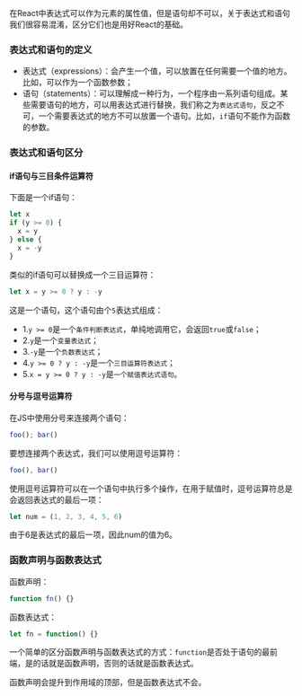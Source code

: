 在React中表达式可以作为元素的属性值，但是语句却不可以，关于表达式和语句我们很容易混淆，区分它们也是用好React的基础。
### 表达式和语句的定义
- 表达式（expressions）：会产生一个值，可以放置在任何需要一个值的地方。比如，可以作为一个函数参数；
- 语句（statements）：可以理解成一种行为，一个程序由一系列语句组成。某些需要语句的地方，可以用表达式进行替换，我们称之为`表达式语句`，反之不可，一个需要表达式的地方不可以放置一个语句。比如，`if`语句不能作为函数的参数。
### 表达式和语句区分
#### if语句与三目条件运算符
下面是一个if语句：
```javascript
let x
if (y >= 0) {
  x = y
} else {
  x = -y
}
```
类似的if语句可以替换成一个三目运算符：
```javascript
let x = y >= 0 ? y : -y
```
这是一个语句，这个语句由个`5`表达式组成：
- 1.`y >= 0`是一个`条件判断表达式`，单纯地调用它，会返回`true`或`false`；
- 2.`y`是一个`变量表达式`；
- 3.`-y`是一个`负数表达式`；
- 4.`y >= 0 ? y : -y`是一个`三目运算符表达式`；
- 5.`x = y >= 0 ? y : -y`是`一个赋值表达式语句`。
#### 分号与逗号运算符
在JS中使用分号来连接两个语句：
```javascript
foo(); bar()
```
要想连接两个表达式，我们可以使用逗号运算符：
```javascript
foo(), bar()
```
使用逗号运算符可以在一个语句中执行多个操作，在用于赋值时，逗号运算符总是会返回表达式的最后一项：
```javascript
let num = (1, 2, 3, 4, 5, 6)
```
由于6是表达式的最后一项，因此num的值为6。
### 函数声明与函数表达式
函数声明：
```javascript
function fn() {}
```
函数表达式：
```javascript
let fn = function() {}
```
一个简单的区分函数声明与函数表达式的方式：`function`是否处于语句的最前端，是的话就是函数声明，否则的话就是函数表达式。

函数声明会提升到作用域的顶部，但是函数表达式不会。